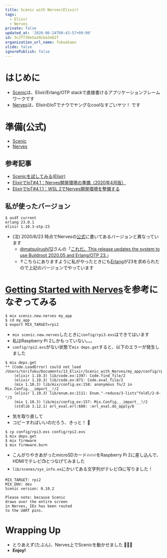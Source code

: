 ```yaml
---
title: Scenic with Nerves(Elixir)
tags:
  - Elixir
  - Nerves
private: false
updated_at: '2020-06-24T00:43:57+09:00'
id: 3c2ff39e5a20cba3e62f
organization_url_name: fukuokaex
slide: false
ignorePublish: false
---
```

# はじめに
- [Scenic](https://hexdocs.pm/scenic/welcome.html)は、Elixir/Erlang/OTP stackで直接書けるアプリケーションフレームワークです
- [Nerves](https://hexdocs.pm/nerves/getting-started.html)は、ElixirのIoTでナウでヤングなcoolなすごいヤツ！ です

# 準備(公式)
- [Scenic](https://hexdocs.pm/scenic/install_dependencies.html#content)
- [Nerves](https://hexdocs.pm/nerves/installation.html#content)

## 参考記事
- [Scenicを試してみる(Elixir)](https://qiita.com/torifukukaiou/items/0d2c63265aa2600bddd2)
- [ElixirでIoT#4.1：Nerves開発環境の準備（2020年4月版）](https://qiita.com/takasehideki/items/88dda57758051d45fcf9)
- [ElixirでIoT#4.1.1：WSL 2でNerves開発環境を整備する](https://qiita.com/takasehideki/items/b8ea8b3455c70398178a)

## 私が使ったバージョン
```
$ asdf current
erlang 23.0.1
elixir 1.10.3-otp-23
```

- (注) 2020/6/23 時点でNervesの[公式](https://hexdocs.pm/nerves/installation.html#all-platforms)に書いてあるバージョンと異なっています
    - [@matsujirushi12](https://twitter.com/matsujirushi12)さんの「[これだ。This release updates the system to use Buildroot 2020.05 and Erlang/OTP 23.](https://twitter.com/matsujirushi12/status/1274691931608473601)」
    - ↑こちらにありますように私がやったときにも[Erlang](https://www.erlang.org/)が23を求められたので上記のバージョンでやっています

# [Getting Started with Nerves](https://hexdocs.pm/scenic/getting_started_nerves.html#content)を参考になぞってみる

```
$ mix scenic.new.nerves my_app
$ cd my_app
$ export MIX_TARGET=rpi2
```

- `mix scenic.new.nerves`したときに`config/rpi3.exs`はできてはいます
- 私はRaspberry Pi 2しかもっていない。。。
- `config/rpi2.exs`がない状態で`mix deps.get`すると、以下のエラーが発生しました

```
$ mix deps.get
** (Code.LoadError) could not load /Users/torifuku/Documents/13_Elixir/Scenic_with_Nerves/my_app/config/rpi2.exs
    (elixir 1.10.3) lib/code.ex:1397: Code.find_file/2
    (elixir 1.10.3) lib/code.ex:871: Code.eval_file/2
    (mix 1.10.3) lib/mix/config.ex:158: anonymous fn/2 in Mix.Config.__import__!/2
    (elixir 1.10.3) lib/enum.ex:2111: Enum."-reduce/3-lists^foldl/2-0-"/3
    (mix 1.10.3) lib/mix/config.ex:157: Mix.Config.__import__!/2
    (stdlib 3.12.1) erl_eval.erl:680: :erl_eval.do_apply/6
```

- 気を取り直して
- コピーすればいいのだろう、きっと！ :rocket: 

```
$ cp config/rpi3.exs config/rpi2.exs 
$ mix deps.get
$ mix firmware
$ mix firmware.burn
```


- こんがりやきあがったmicroSDカード:fire::fire::fire:をRaspberry Pi 2に差し込んで、HDMIでテレビ:tv:とつなげてみました
- `lib/scenes/sys_info.ex`にかいてある文字列がテレビ:tv:に写りました！

```
MIX_TARGET: rpi2
MIX_ENV: dev
Scenic version: 0.10.2
```

```
Please note: because Scenic
draws over the entire screen
in Nerves, IEx has been routed
to the UART pins.
```

# Wrapping Up
- とりあえず(たぶん)、Nerves上でScenicを動かせました :rocket::rocket::rocket: 
- **Enjoy!**
